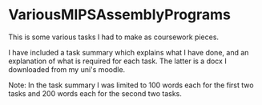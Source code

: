 # VariousMIPSAssemblyPrograms

This is some various tasks I had to make as coursework pieces.

I have included a task summary which explains what I have done, and an explanation of what is required for each task. The latter is a docx I downloaded from my uni's moodle.

Note: In the task summary I was limited to 100 words each for the first two tasks and 200 words each for the second two tasks.
